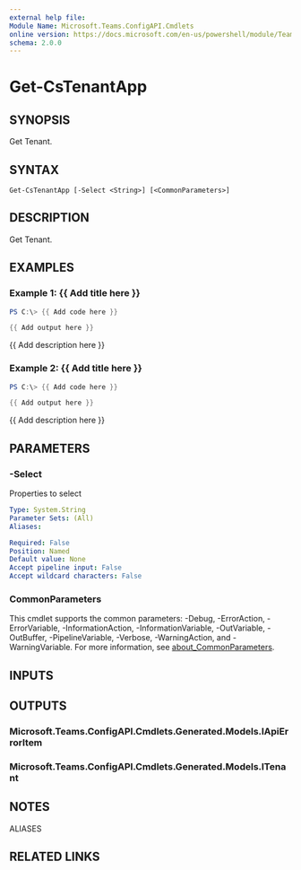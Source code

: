 ```yaml
---
external help file:
Module Name: Microsoft.Teams.ConfigAPI.Cmdlets
online version: https://docs.microsoft.com/en-us/powershell/module/Teams/get-cstenantapp
schema: 2.0.0
---
```


# Get-CsTenantApp

## SYNOPSIS
Get Tenant.

## SYNTAX

```
Get-CsTenantApp [-Select <String>] [<CommonParameters>]
```

## DESCRIPTION
Get Tenant.

## EXAMPLES

### Example 1: {{ Add title here }}
```powershell
PS C:\> {{ Add code here }}

{{ Add output here }}
```

{{ Add description here }}

### Example 2: {{ Add title here }}
```powershell
PS C:\> {{ Add code here }}

{{ Add output here }}
```

{{ Add description here }}

## PARAMETERS

### -Select
Properties to select

```yaml
Type: System.String
Parameter Sets: (All)
Aliases:

Required: False
Position: Named
Default value: None
Accept pipeline input: False
Accept wildcard characters: False
```

### CommonParameters
This cmdlet supports the common parameters: -Debug, -ErrorAction, -ErrorVariable, -InformationAction, -InformationVariable, -OutVariable, -OutBuffer, -PipelineVariable, -Verbose, -WarningAction, and -WarningVariable. For more information, see [about_CommonParameters](http://go.microsoft.com/fwlink/?LinkID=113216).

## INPUTS

## OUTPUTS

### Microsoft.Teams.ConfigAPI.Cmdlets.Generated.Models.IApiErrorItem

### Microsoft.Teams.ConfigAPI.Cmdlets.Generated.Models.ITenant

## NOTES

ALIASES

## RELATED LINKS

